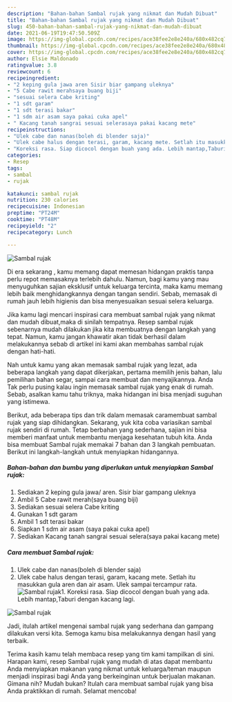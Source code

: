 ```yaml
---
description: "Bahan-bahan Sambal rujak yang nikmat dan Mudah Dibuat"
title: "Bahan-bahan Sambal rujak yang nikmat dan Mudah Dibuat"
slug: 450-bahan-bahan-sambal-rujak-yang-nikmat-dan-mudah-dibuat
date: 2021-06-19T19:47:50.509Z
image: https://img-global.cpcdn.com/recipes/ace38fee2e8e240a/680x482cq70/sambal-rujak-foto-resep-utama.jpg
thumbnail: https://img-global.cpcdn.com/recipes/ace38fee2e8e240a/680x482cq70/sambal-rujak-foto-resep-utama.jpg
cover: https://img-global.cpcdn.com/recipes/ace38fee2e8e240a/680x482cq70/sambal-rujak-foto-resep-utama.jpg
author: Elsie Maldonado
ratingvalue: 3.8
reviewcount: 6
recipeingredient:
- "2 keping gula jawa aren Sisir biar gampang uleknya"
- "5 Cabe rawit merahsaya buang biji"
- "sesuai selera Cabe kriting"
- "1 sdt garam"
- "1 sdt terasi bakar"
- "1 sdm air asam saya pakai cuka apel"
- " Kacang tanah sangrai sesuai selerasaya pakai kacang mete"
recipeinstructions:
- "Ulek cabe dan nanas(boleh di blender saja)"
- "Ulek cabe halus dengan terasi, garam, kacang mete. Setlah itu masukkan gula aren dan air asam. Ulek sampai tercampur rata."
- "Koreksi rasa. Siap dicocol dengan buah yang ada. Lebih mantap,Taburi dengan kacang lagi."
categories:
- Resep
tags:
- sambal
- rujak

katakunci: sambal rujak 
nutrition: 230 calories
recipecuisine: Indonesian
preptime: "PT24M"
cooktime: "PT48M"
recipeyield: "2"
recipecategory: Lunch

---
```



![Sambal rujak](https://img-global.cpcdn.com/recipes/ace38fee2e8e240a/680x482cq70/sambal-rujak-foto-resep-utama.jpg)

Di era  sekarang , kamu memang dapat memesan hidangan praktis tanpa perlu repot memasaknya terlebih dahulu. Namun, bagi kamu yang mau menyuguhkan sajian eksklusif untuk keluarga tercinta, maka kamu memang lebih baik menghidangkannya dengan tangan sendiri. Sebab, memasak di rumah jauh lebih higienis dan bisa menyesuaikan sesuai selera keluarga.

Jika kamu lagi mencari inspirasi cara membuat sambal rujak yang nikmat dan mudah dibuat,maka di sinilah tempatnya. Resep sambal rujak  sebenarnya mudah dilakukan jika kita membuatnya dengan langkah yang tepat. Namun, kamu jangan khawatir akan tidak berhasil dalam melakukannya 
sebab di artikel ini kami akan membahas sambal rujak dengan hati-hati.  



Nah untuk kamu yang akan memasak sambal rujak yang lezat, ada beberapa langkah yang dapat dikerjakan, pertama memilih jenis bahan, lalu pemilihan bahan segar, sampai cara membuat dan menyajikannya. Anda Tak perlu pusing kalau ingin memasak sambal rujak yang enak di rumah. Sebab, asalkan kamu  tahu triknya, maka hidangan ini bisa menjadi suguhan yang istimewa.

Berikut, ada beberapa tips dan trik dalam memasak caramembuat sambal rujak yang siap dihidangkan. Sekarang, yuk kita coba variasikan sambal rujak sendiri di rumah. Tetap berbahan yang sederhana, sajian ini bisa memberi manfaat untuk membantu menjaga kesehatan tubuh kita. Anda bisa membuat Sambal rujak memakai 7 bahan dan 3 langkah pembuatan. Berikut ini langkah-langkah untuk menyiapkan hidangannya.

<!--inarticleads1-->

##### Bahan-bahan dan bumbu yang diperlukan untuk menyiapkan Sambal rujak:

1. Sediakan 2 keping gula jawa/ aren. Sisir biar gampang uleknya
1. Ambil 5 Cabe rawit merah(saya buang biji)
1. Sediakan sesuai selera Cabe kriting
1. Gunakan 1 sdt garam
1. Ambil 1 sdt terasi bakar
1. Siapkan 1 sdm air asam (saya pakai cuka apel)
1. Sediakan  Kacang tanah sangrai sesuai selera(saya pakai kacang mete)




<!--inarticleads2-->

##### Cara membuat Sambal rujak:

1. Ulek cabe dan nanas(boleh di blender saja)
1. Ulek cabe halus dengan terasi, garam, kacang mete. Setlah itu masukkan gula aren dan air asam. Ulek sampai tercampur rata.
<img src="//assets-global.cpcdn.com/assets/icons/button_play-2c75c40dde080a61004c1f40b05d8f140eaff45d7e9e6481dc71c63d2e7c4909.png" alt="Sambal rujak">1. Koreksi rasa. Siap dicocol dengan buah yang ada. Lebih mantap,Taburi dengan kacang lagi.
<img src="//assets-global.cpcdn.com/assets/icons/button_play-2c75c40dde080a61004c1f40b05d8f140eaff45d7e9e6481dc71c63d2e7c4909.png" alt="Sambal rujak">



Jadi, itulah artikel mengenai  sambal rujak  yang sederhana dan gampang dilakukan versi kita. Semoga kamu bisa melakukannya dengan hasil yang terbaik. 

Terima kasih kamu telah membaca resep yang tim kami tampilkan di sini. Harapan kami, resep  Sambal rujak yang mudah di atas dapat membantu Anda menyiapkan makanan yang nikmat untuk keluarga/teman maupun menjadi inspirasi bagi Anda yang berkeinginan untuk berjualan makanan. Gimana nih? Mudah bukan? Itulah cara membuat sambal rujak yang bisa Anda praktikkan di rumah. Selamat mencoba!

